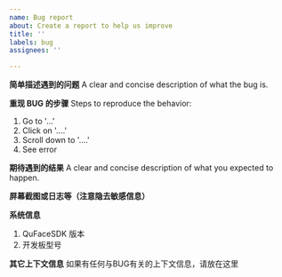 ```yaml
---
name: Bug report
about: Create a report to help us improve
title: ''
labels: bug
assignees: ''

---
```


**简单描述遇到的问题**
A clear and concise description of what the bug is.

**重现 BUG 的步骤**
Steps to reproduce the behavior:
1. Go to '...'
2. Click on '....'
3. Scroll down to '....'
4. See error

**期待遇到的结果**
A clear and concise description of what you expected to happen.

**屏幕截图或日志等（注意隐去敏感信息）**

**系统信息**
1. QuFaceSDK 版本
2. 开发板型号

**其它上下文信息**
如果有任何与BUG有关的上下文信息，请放在这里
